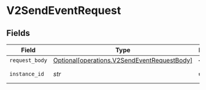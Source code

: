 # V2SendEventRequest


## Fields

| Field                                                                                            | Type                                                                                             | Required                                                                                         | Description                                                                                      | Example                                                                                          |
| ------------------------------------------------------------------------------------------------ | ------------------------------------------------------------------------------------------------ | ------------------------------------------------------------------------------------------------ | ------------------------------------------------------------------------------------------------ | ------------------------------------------------------------------------------------------------ |
| `request_body`                                                                                   | [Optional[operations.V2SendEventRequestBody]](../../models/operations/v2sendeventrequestbody.md) | :heavy_minus_sign:                                                                               | N/A                                                                                              |                                                                                                  |
| `instance_id`                                                                                    | *str*                                                                                            | :heavy_check_mark:                                                                               | The instance id                                                                                  | xxx                                                                                              |